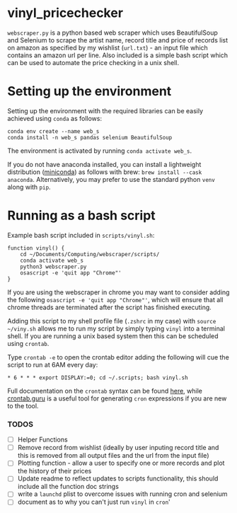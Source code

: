 # vinyl_pricechecker

```webscraper.py``` is a python based web scraper which uses BeautifulSoup and Selenium to scrape the artist name, record title and price of records list on amazon as specified by my wishlist (```url.txt```) - an input file which contains an amazon url per line. Also included is a simple bash script which can be used to automate the price checking in a unix shell.

# Setting up the environment
Setting up the environment with the required libraries can be easily achieved using ```conda``` as follows:
```
conda env create --name web_s
conda install -n web_s pandas selenium BeautifulSoup
```

The environment is activated by running ```conda activate web_s```.

If you do not have anaconda installed, you can install a lightweight distribution ([miniconda](https://docs.conda.io/en/latest/miniconda.html)) as follows with brew:
```brew install --cask anaconda```.
Alternatively, you may prefer to use the standard python ```venv``` along with ```pip```.

# Running as a bash script
Example bash script included in ```scripts/vinyl.sh```:
```
function vinyl() {
    cd ~/Documents/Computing/webscraper/scripts/
    conda activate web_s
    python3 webscraper.py
    osascript -e 'quit app "Chrome"'
}
```
If you are using the webscraper in chrome you may want to consider adding the following ```osascript -e 'quit app "Chrome"'```, which will ensure that all chrome threads are terminated after the script has finished executing.

Adding this script to my shell profile file (```.zshrc``` in my case) with ```source ~/viny.sh``` allows me to run my script by simply typing ```vinyl``` into a terminal shell. If you are running a unix based system then this can be scheduled using ```crontab```.

Type ```crontab -e``` to open the crontab editor adding the following will cue the script to run at 6AM every day:
```
* 6 * * * export DISPLAY:=0; cd ~/.scripts; bash vinyl.sh
```
Full documentation on the ```crontab``` syntax can be found [here](https://man7.org/linux/man-pages/man5/crontab.5.html), while [crontab.guru](https://crontab.guru) is a useful tool for generating ```cron``` expressions if you are new to the tool. 

### TODOS
- [ ] Helper Functions
 - [ ] Remove record from wishlist (ideally by user inputing record title and this is removed from all output files and the url from the input file)
 - [ ] Plotting function - allow a user to specify one or more records and plot the history of their prices
- [ ] Update readme to reflect updates to scripts functionality, this should include all the function doc strings
- [ ] write a ```launchd``` plist to overcome issues with running cron and selenium
- [ ] document as to why you can't just run ```vinyl``` in ```cron```'
